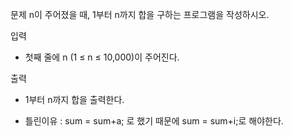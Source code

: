 문제
n이 주어졌을 때, 1부터 n까지 합을 구하는 프로그램을 작성하시오.

입력
- 첫째 줄에 n (1 ≤ n ≤ 10,000)이 주어진다.

출력
- 1부터 n까지 합을 출력한다.

- 틀린이유 : sum = sum+a; 로 했기 때문에 sum = sum+i;로 해야한다.
